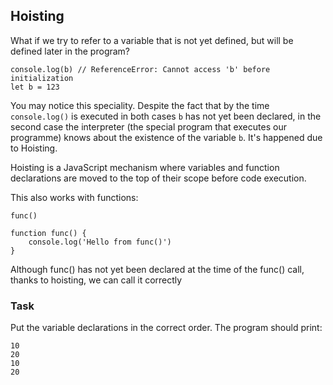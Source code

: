 ## Hoisting
What if we try to refer to a variable that is not yet defined, but will be defined later in the program?
```
console.log(b) // ReferenceError: Cannot access 'b' before initialization
let b = 123
```

You may notice this speciality. Despite the fact that by the time `console.log()` is executed in both cases `b` has not yet been declared, in the second case the interpreter (the special program that executes our programme) knows about the existence of the variable `b`. It's happened due to Hoisting.

Hoisting is a JavaScript mechanism where variables and function declarations are moved to the top of their scope before code execution.

This also works with functions:

```
func()

function func() {
    console.log('Hello from func()')
}
```
Although func() has not yet been declared at the time of the func() call, thanks to hoisting, we can call it correctly

### Task
Put the variable declarations in the correct order. The program should print:
```
10
20
10
20
```
